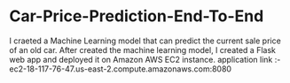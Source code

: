 # Car-Price-Prediction-End-To-End
I craeted a Machine Learning model that can predict the current sale price of an old car.
After created the machine learning model, 
I created a Flask web app and deployed it on Amazon AWS EC2 instance.
application link :-  ec2-18-117-76-47.us-east-2.compute.amazonaws.com:8080
